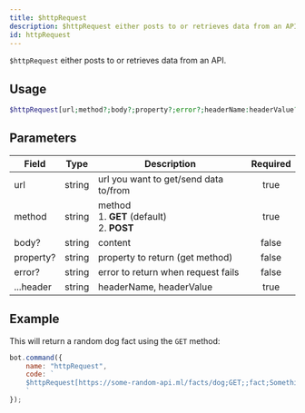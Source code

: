 ```yaml
---
title: $httpRequest
description: $httpRequest either posts to or retrieves data from an API.
id: httpRequest
---
```


`$httpRequest` either posts to or retrieves data from an API.

## Usage

```php
$httpRequest[url;method?;body?;property?;error?;headerName:headerValue?]
```

## Parameters

| Field     | Type     | Description                                                        | Required |
|-----------|----------|--------------------------------------------------------------------|:--------:|
| url    | string   | url you want to get/send data to/from                                                         |   true   |
| method    | string   | method <br /> 1. **GET** (default) <br /> 2. **POST**   |   true   |
| body?    | string   | content                                                         |   false   |
| property?    | string   | property to return (get method)                                                         |   false   |
| error?    | string   | error to return when request fails                                                         |   false   |
| ...header    | string   | headerName, headerValue                                                         |   true   |

## Example

This will return a random dog fact using the `GET` method:

```javascript
bot.command({
    name: "httpRequest",
    code: `
    $httpRequest[https://some-random-api.ml/facts/dog;GET;;fact;Something went wrong.]
    `
});
```